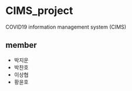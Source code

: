# CIMS_project
COVID19 information management system (CIMS)

## member
 + 박지운
 + 박찬호
 + 이상협
 + 황윤호


